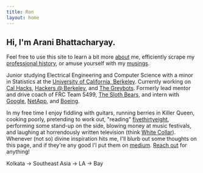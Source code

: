 ```yaml
---
title: Ron
layout: home
---
```


Hi, I'm Arani Bhattacharyay.
------

Feel free to use this site to learn a bit more [about](http://arani.io/about) me, efficiently scrape my [professional history](https://drive.google.com/a/berkeley.edu/file/d/0BzdGCwU1D9LTOWc2ZnRzTGNXU1E/view?usp=sharing), or amuse yourself with my [musings](http://arani.io/thoughts). 

Junior studying Electrical Engineering and Computer Science with a minor in Statistics at the [University of California, Berkeley](http://berkeley.edu). Currently working on [Cal Hacks](http://calhacks.io/), [Hackers @ Berkeley](http://hackersatberkeley.com/), and [The Greybots](http://harambabes.com/). Formerly lead mentor and drive coach of FRC Team 5499, [The Sloth Bears](http://bhsrobotics.org/), and intern with [Google](http://google.com), [NetApp](http://netapp.com), and [Boeing](http://boeing.com).

In my free time I enjoy fiddling with guitars, running berries in Killer Queen, cooking poorly, pretending to work out, "reading" [fivethirtyeight](http://fivethirtyeight.com/), performing some stand-up on the side, blowing money at music festivals, and laughing at horrendously written television (think [White Collar](http://www.imdb.com/title/tt1358522/)). Whenever (not so) divine inspiration hits me, I'll blurb out some thoughts on this page, and if they're any good I'l put them on [medium](https://medium.com/@aranibatta). [Reach out](mailto:aranibatta@berkeley.edu) for anything!

Kolkata -> Southeast Asia -> LA -> Bay